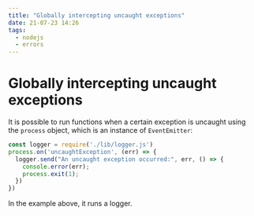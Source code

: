 ```yaml
---
title: "Globally intercepting uncaught exceptions"
date: 21-07-23 14:26
tags: 
  - nodejs
  - errors
---
```


# Globally intercepting uncaught exceptions

It is possible to run functions when a certain exception is uncaught using the `process` object,
which is an instance of `EventEmitter`:
```javascript
const logger = require('./lib/logger.js')
process.on('uncaughtException', (err) => {
  logger.send("An uncaught exception occurred:", err, () => { 
    console.error(err);
    process.exit(1);
  })
})
```
In the example above, it runs a logger.

